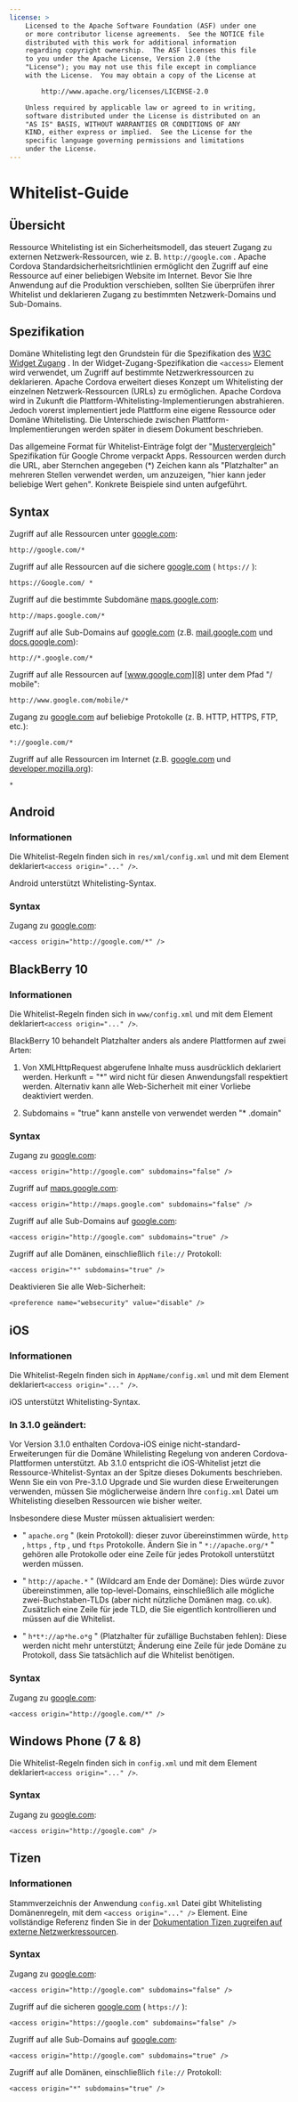 ```yaml
---
license: >
    Licensed to the Apache Software Foundation (ASF) under one
    or more contributor license agreements.  See the NOTICE file
    distributed with this work for additional information
    regarding copyright ownership.  The ASF licenses this file
    to you under the Apache License, Version 2.0 (the
    "License"); you may not use this file except in compliance
    with the License.  You may obtain a copy of the License at

        http://www.apache.org/licenses/LICENSE-2.0

    Unless required by applicable law or agreed to in writing,
    software distributed under the License is distributed on an
    "AS IS" BASIS, WITHOUT WARRANTIES OR CONDITIONS OF ANY
    KIND, either express or implied.  See the License for the
    specific language governing permissions and limitations
    under the License.
---
```


# Whitelist-Guide

## Übersicht

Ressource Whitelisting ist ein Sicherheitsmodell, das steuert Zugang zu externen Netzwerk-Ressourcen, wie z. B. `http://google.com` . Apache Cordova Standardsicherheitsrichtlinien ermöglicht den Zugriff auf eine Ressource auf einer beliebigen Website im Internet. Bevor Sie Ihre Anwendung auf die Produktion verschieben, sollten Sie überprüfen ihrer Whitelist und deklarieren Zugang zu bestimmten Netzwerk-Domains und Sub-Domains.

## Spezifikation

Domäne Whitelisting legt den Grundstein für die Spezifikation des [W3C Widget Zugang][1] . In der Widget-Zugang-Spezifikation die `<access>` Element wird verwendet, um Zugriff auf bestimmte Netzwerkressourcen zu deklarieren. Apache Cordova erweitert dieses Konzept um Whitelisting der einzelnen Netzwerk-Ressourcen (URLs) zu ermöglichen. Apache Cordova wird in Zukunft die Plattform-Whitelisting-Implementierungen abstrahieren. Jedoch vorerst implementiert jede Plattform eine eigene Ressource oder Domäne Whitelisting. Die Unterschiede zwischen Plattform-Implementierungen werden später in diesem Dokument beschrieben.

 [1]: http://www.w3.org/TR/widgets-access/

Das allgemeine Format für Whitelist-Einträge folgt der "[Mustervergleich][2]" Spezifikation für Google Chrome verpackt Apps. Ressourcen werden durch die URL, aber Sternchen angegeben (*) Zeichen kann als "Platzhalter" an mehreren Stellen verwendet werden, um anzuzeigen, "hier kann jeder beliebige Wert gehen". Konkrete Beispiele sind unten aufgeführt.

 [2]: http://developer.chrome.com/apps/match_patterns.html

## Syntax

Zugriff auf alle Ressourcen unter [google.com][3]:

 [3]: http://google.com

    http://google.com/*
    

Zugriff auf alle Ressourcen auf die sichere [google.com][4] ( `https://` ):

 [4]: https://google.com

    https://Google.com/ *
    

Zugriff auf die bestimmte Subdomäne [maps.google.com][5]:

 [5]: http://maps.google.com

    http://maps.google.com/*
    

Zugriff auf alle Sub-Domains auf [google.com][3] (z.B. [mail.google.com][6] und [docs.google.com][7]):

 [6]: http://mail.google.com
 [7]: http://docs.google.com

    http://*.google.com/*
    

Zugriff auf alle Ressourcen auf [www.google.com][8] unter dem Pfad "/ mobile":

 [8]: http://www.google.com

    http://www.google.com/mobile/*
    

Zugang zu [google.com][3] auf beliebige Protokolle (z. B. HTTP, HTTPS, FTP, etc.):

    *://google.com/*
    

Zugriff auf alle Ressourcen im Internet (z.B. [google.com][3] und [developer.mozilla.org][9]):

 [9]: http://developer.mozilla.org

    *
    

## Android

### Informationen

Die Whitelist-Regeln finden sich in `res/xml/config.xml` und mit dem Element deklariert`<access origin="..." />`.

Android unterstützt Whitelisting-Syntax.

### Syntax

Zugang zu [google.com][3]:

    <access origin="http://google.com/*" />
    

## BlackBerry 10

### Informationen

Die Whitelist-Regeln finden sich in `www/config.xml` und mit dem Element deklariert`<access origin="..." />`.

BlackBerry 10 behandelt Platzhalter anders als andere Plattformen auf zwei Arten:

1) Von XMLHttpRequest abgerufene Inhalte muss ausdrücklich deklariert werden. Herkunft = "*" wird nicht für diesen Anwendungsfall respektiert werden. Alternativ kann alle Web-Sicherheit mit einer Vorliebe deaktiviert werden.

2) Subdomains = "true" kann anstelle von verwendet werden "* .domain"

### Syntax

Zugang zu [google.com][3]:

    <access origin="http://google.com" subdomains="false" />
    

Zugriff auf [maps.google.com][5]:

    <access origin="http://maps.google.com" subdomains="false" />
    

Zugriff auf alle Sub-Domains auf [google.com][3]:

    <access origin="http://google.com" subdomains="true" />
    

Zugriff auf alle Domänen, einschließlich `file://` Protokoll:

    <access origin="*" subdomains="true" />
    

Deaktivieren Sie alle Web-Sicherheit:

    <preference name="websecurity" value="disable" />
    

## iOS

### Informationen

Die Whitelist-Regeln finden sich in `AppName/config.xml` und mit dem Element deklariert`<access origin="..." />`.

iOS unterstützt Whitelisting-Syntax.

### In 3.1.0 geändert:

Vor Version 3.1.0 enthalten Cordova-iOS einige nicht-standard-Erweiterungen für die Domäne Whilelisting Regelung von anderen Cordova-Plattformen unterstützt. Ab 3.1.0 entspricht die iOS-Whitelist jetzt die Ressource-Whitelist-Syntax an der Spitze dieses Dokuments beschrieben. Wenn Sie ein von Pre-3.1.0 Upgrade und Sie wurden diese Erweiterungen verwenden, müssen Sie möglicherweise ändern Ihre `config.xml` Datei um Whitelisting dieselben Ressourcen wie bisher weiter.

Insbesondere diese Muster müssen aktualisiert werden:

*   " `apache.org` " (kein Protokoll): dieser zuvor übereinstimmen würde, `http` , `https` , `ftp` , und `ftps` Protokolle. Ändern Sie in " `*://apache.org/*` " gehören alle Protokolle oder eine Zeile für jedes Protokoll unterstützt werden müssen.

*   " `http://apache.*` " (Wildcard am Ende der Domäne): Dies würde zuvor übereinstimmen, alle top-level-Domains, einschließlich alle mögliche zwei-Buchstaben-TLDs (aber nicht nützliche Domänen mag. co.uk). Zusätzlich eine Zeile für jede TLD, die Sie eigentlich kontrollieren und müssen auf die Whitelist.

*   " `h*t*://ap*he.o*g` " (Platzhalter für zufällige Buchstaben fehlen): Diese werden nicht mehr unterstützt; Änderung eine Zeile für jede Domäne zu Protokoll, dass Sie tatsächlich auf die Whitelist benötigen.

### Syntax

Zugang zu [google.com][3]:

    <access origin="http://google.com/*" />
    

## Windows Phone (7 & 8)

Die Whitelist-Regeln finden sich in `config.xml` und mit dem Element deklariert`<access origin="..." />`.

### Syntax

Zugang zu [google.com][3]:

    <access origin="http://google.com" />
    

## Tizen

### Informationen

Stammverzeichnis der Anwendung `config.xml` Datei gibt Whitelisting Domänenregeln, mit dem `<access origin="..." />` Element. Eine vollständige Referenz finden Sie in der [Dokumentation Tizen zugreifen auf externe Netzwerkressourcen][10].

 [10]: https://developer.tizen.org/help/topic/org.tizen.help.gs/Creating%20a%20Project.html?path=0_1_1_4#8814682_CreatingaProject-AccessingExternalNetworkResources

### Syntax

Zugang zu [google.com][3]:

    <access origin="http://google.com" subdomains="false" />
    

Zugriff auf die sicheren [google.com][4] ( `https://` ):

    <access origin="https://google.com" subdomains="false" />
    

Zugriff auf alle Sub-Domains auf [google.com][3]:

    <access origin="http://google.com" subdomains="true" />
    

Zugriff auf alle Domänen, einschließlich `file://` Protokoll:

    <access origin="*" subdomains="true" />